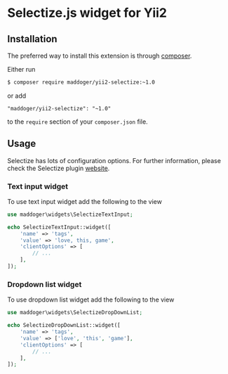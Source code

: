 # Selectize.js widget for Yii2

## Installation

The preferred way to install this extension is through [composer](http://getcomposer.org/download/).

Either run

```bash
$ composer require maddoger/yii2-selectize:~1.0
```

or add

```
"maddoger/yii2-selectize": "~1.0"
```

to the `require` section of your `composer.json` file.

## Usage

Selectize has lots of configuration options. For further information, please check the Selectize plugin [website](http://brianreavis.github.io/selectize.js/).

### Text input widget

To use text input widget add the following to the view

```php
use maddoger\widgets\SelectizeTextInput;

echo SelectizeTextInput::widget([
    'name' => 'tags',
    'value' => 'love, this, game',
    'clientOptions' => [
        // ...
    ],
]);
```

### Dropdown list widget

To use dropdown list widget add the following to the view

```php
use maddoger\widgets\SelectizeDropDownList;

echo SelectizeDropDownList::widget([
    'name' => 'tags',
    'value' => ['love', 'this', 'game'],
    'clientOptions' => [
        // ...
    ],
]);
```